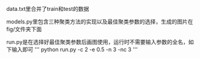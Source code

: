 data.txt里合并了train和test的数据

models.py里包含三种聚类方法的实现以及最佳聚类参数的选择，生成的图片在fig/文件夹下面

run.py是在选择好最佳聚类参数后画图使用，运行时不需要输入参数的全名，如下输入即可
'''
python run.py -c 2 -e 0.5 -n 3 -nc 3
'''
